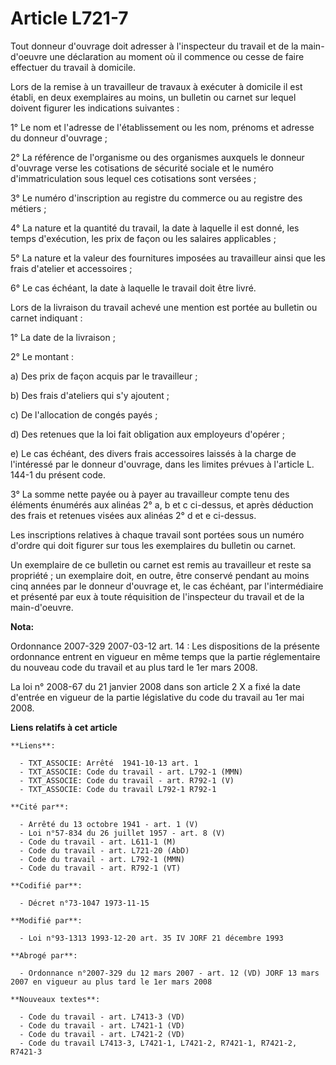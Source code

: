 # Article L721-7

Tout donneur d'ouvrage doit adresser à l'inspecteur du travail et de la main-d'oeuvre une déclaration au moment où il
commence ou cesse de faire effectuer du travail à domicile.

Lors de la remise à un travailleur de travaux à exécuter à domicile il est établi, en deux exemplaires au moins, un bulletin
ou carnet sur lequel doivent figurer les indications suivantes :

1° Le nom et l'adresse de l'établissement ou les nom, prénoms et adresse du donneur d'ouvrage ;

2° La référence de l'organisme ou des organismes auxquels le donneur d'ouvrage verse les cotisations de sécurité sociale et
le numéro d'immatriculation sous lequel ces cotisations sont versées ;

3° Le numéro d'inscription au registre du commerce ou au registre des métiers ;

4° La nature et la quantité du travail, la date à laquelle il est donné, les temps d'exécution, les prix de façon ou les
salaires applicables ;

5° La nature et la valeur des fournitures imposées au travailleur ainsi que les frais d'atelier et accessoires ;

6° Le cas échéant, la date à laquelle le travail doit être livré.

Lors de la livraison du travail achevé une mention est portée au bulletin ou carnet indiquant :

1° La date de la livraison ;

2° Le montant :

a) Des prix de façon acquis par le travailleur ;

b) Des frais d'ateliers qui s'y ajoutent ;

c) De l'allocation de congés payés ;

d) Des retenues que la loi fait obligation aux employeurs d'opérer ;

e) Le cas échéant, des divers frais accessoires laissés à la charge de l'intéressé par le donneur d'ouvrage, dans les limites
prévues à l'article L. 144-1 du présent code.

3° La somme nette payée ou à payer au travailleur compte tenu des éléments énumérés aux alinéas 2° a, b et c ci-dessus, et
après déduction des frais et retenues visées aux alinéas 2° d et e ci-dessus.

Les inscriptions relatives à chaque travail sont portées sous un numéro d'ordre qui doit figurer sur tous les exemplaires du
bulletin ou carnet.

Un exemplaire de ce bulletin ou carnet est remis au travailleur et reste sa propriété ; un exemplaire doit, en outre, être
conservé pendant au moins cinq années par le donneur d'ouvrage et, le cas échéant, par l'intermédiaire et présenté par eux à
toute réquisition de l'inspecteur du travail et de la main-d'oeuvre.

**Nota:**

Ordonnance 2007-329 2007-03-12 art. 14 : Les dispositions de la présente ordonnance entrent en vigueur en même temps que la
partie réglementaire du nouveau code du travail et au plus tard le 1er mars 2008.

La loi n° 2008-67 du 21 janvier 2008 dans son article 2 X a fixé la date d'entrée en vigueur de la partie législative du code
du travail au 1er mai 2008.

**Liens relatifs à cet article**

	**Liens**:

	  - TXT_ASSOCIE: Arrêté  1941-10-13 art. 1
	  - TXT_ASSOCIE: Code du travail - art. L792-1 (MMN)
	  - TXT_ASSOCIE: Code du travail - art. R792-1 (V)
	  - TXT_ASSOCIE: Code du travail L792-1 R792-1

	**Cité par**:

	  - Arrêté du 13 octobre 1941 - art. 1 (V)
	  - Loi n°57-834 du 26 juillet 1957 - art. 8 (V)
	  - Code du travail - art. L611-1 (M)
	  - Code du travail - art. L721-20 (AbD)
	  - Code du travail - art. L792-1 (MMN)
	  - Code du travail - art. R792-1 (VT)

	**Codifié par**:

	  - Décret n°73-1047 1973-11-15

	**Modifié par**:

	  - Loi n°93-1313 1993-12-20 art. 35 IV JORF 21 décembre 1993

	**Abrogé par**:

	  - Ordonnance n°2007-329 du 12 mars 2007 - art. 12 (VD) JORF 13 mars 2007 en vigueur au plus tard le 1er mars 2008

	**Nouveaux textes**:

	  - Code du travail - art. L7413-3 (VD)
	  - Code du travail - art. L7421-1 (VD)
	  - Code du travail - art. L7421-2 (VD)
	  - Code du travail L7413-3, L7421-1, L7421-2, R7421-1, R7421-2, R7421-3
